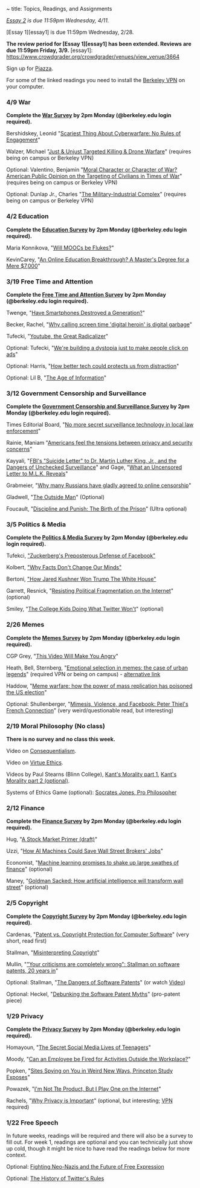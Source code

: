 ~ title: Topics, Readings, and Assignments

*[Essay 2][essay2] is due 11:59pm Wednesday, 4/11.*

[Essay 1][essay1] is due 11:59pm Wednesday, 2/28.

**The review period for [Essay 1][essay1] has been extended.
 Reviews are due 11:59pm Friday, 3/9.**
   [essay1]: https://www.crowdgrader.org/crowdgrader/venues/view_venue/3664

   [essay2]: https://www.crowdgrader.org/crowdgrader/venues/view_venue/3715

Sign up for [Piazza](https://www.piazza.com/berkeley/spring2018/cs195).

For some of the linked readings you need to install the [Berkeley VPN][vpn] on
your computer.

   [vpn]: http://www.lib.berkeley.edu/Help/vpn.html

### 4/9 War
**Complete the [War Survey](https://goo.gl/forms/n67HO8NqqprPyBPC2) by 2pm Monday (@berkeley.edu login required).**

Bershidskey, Leonid "[Scariest Thing About Cyberwarfare: No Rules of Engagement][cyber]"

Walzer, Michael "[Just & Unjust Targeted Killing & Drone Warfare][drones]" (requires being on campus or Berkeley VPN)

Optional: Valentino, Benjamin "[Moral Character or Character of War? American Public Opinion on the Targeting of Civilians in Times of War][civilians]" (requires being on campus or Berkeley VPN)

Optional: Dunlap Jr., Charles "[The Military-Industrial Complex][milind]" (requires being on campus or Berkeley VPN)

  [cyber]: https://www.bloomberg.com/view/articles/2017-07-07/scariest-thing-about-cyberwarfare-no-rules-of-engagement
  [drones]: http://www.mitpressjournals.org/doi/full/10.1162/DAED_a_00408
  [civilians]: http://www.mitpressjournals.org/doi/full/10.1162/DAED_a_00417
  [milind]: http://www.mitpressjournals.org/doi/pdf/10.1162/DAED_a_00104

### 4/2 Education
**Complete the [Education Survey](https://goo.gl/forms/F70VND7EHWZxGkR32) by 2pm Monday (@berkeley.edu login required).**

Maria Konnikova, "[Will MOOCs be Flukes?][moocs]"

KevinCarey, "[An Online Education Breakthrough? A Master's Degree for a Mere $7,000][online_degree]"

  [moocs]: http://www.newyorker.com/science/maria-konnikova/moocs-failure-solutions
  [online_degree]: http://www.nytimes.com/2016/09/29/upshot/an-online-education-breakthrough-a-masters-degree-for-a-mere-7000.html



### 3/19 Free Time and Attention
**Complete the [Free Time and Attention Survey](https://goo.gl/forms/L1uPmX0CVX8uzKr82) by 2pm Monday (@berkeley.edu login required).**

Twenge, "[Have Smartphones Destroyed a Generation?][smartphones]"

Becker, Rachel, "[Why calling screen time 'digital heroin' is digital garbage][digital_heroin]"

Tufecki, "[Youtube, the Great Radicalizer][youtube_radical]"

Optional: Tufecki, "[We're building a dystopia just to make people click on ads][dystopia]"

Optional: Harris, "[How better tech could protects us from distraction][tech_distraction]"

Optional: Lil B, "[The Age of Information][lilb]"

   [smartphones]: https://www.theatlantic.com/magazine/archive/2017/09/has-the-smartphone-destroyed-a-generation/534198/
   [lilb]: https://www.youtube.com/watch?v=corY-FZAZog
   [digital_heroin]: https://www.theverge.com/2016/8/30/12715848/new-york-post-internet-texting-addiction-irresponsible-hysteria
   [youtube_radical]:  https://www.nytimes.com/2018/03/10/opinion/sunday/youtube-politics-radical.html
   [tech_distraction]: https://www.ted.com/talks/tristan_harris_how_better_tech_could_protect_us_from_distraction/transcript
   [dystopia]: https://www.ted.com/talks/zeynep_tufekci_we_re_building_a_dystopia_just_to_make_people_click_on_ads/transcript

### 3/12 Government Censorship and Surveillance
**Complete the [Government Censorship and Surveillance Survey](https://goo.gl/forms/4hFavDuLGjG7V06u2) by 2pm Monday (@berkeley.edu login required).**

Times Editorial Board, "[No more secret surveillance technology in local law enforcement][secret_surveillance]"

Rainie, Maniam "[Americans feel the tensions between privacy and security concerns][americans_tensions]"

Kayyali, "[FBI's "Suicide Letter" to Dr. Martin Luther King, Jr., and the Dangers of Unchecked Surveillance][fbi_letter]" and Gage, "[What an Uncensored Letter to M.L.K. Reveals][fbi_letter_2]"

Grabmeier, "[Why many Russians have gladly agreed to online censorship][russian_censorship]"

Gladwell, "[The Outside Man][outside_man]" (Optional)

Foucault, "[Discipline and Punish: The Birth of the Prison][discipline]" (Ultra optional)

  [secret_surveillance]: http://www.latimes.com/opinion/editorials/la-ed-surveillance-bill-sb21-20170901-story.html

  [americans_tensions]: http://www.pewresearch.org/fact-tank/2016/02/19/americans-feel-the-tensions-between-privacy-and-security-concerns/

  [fbi_letter]: https://www.eff.org/deeplinks/2014/11/fbis-suicide-letter-dr-martin-luther-king-jr-and-dangers-unchecked-surveillance

  [fbi_letter_2]: http://www.nytimes.com/2014/11/16/magazine/what-an-uncensored-letter-to-mlk-reveals.html

  [russian_censorship]: https://news.osu.edu/news/2017/09/06/psychological-firewall/

  [outside_man]: https://www.newyorker.com/magazine/2016/12/19/daniel-ellsberg-edward-snowden-and-the-modern-whistle-blower/amp

  [discipline]: http://dm.ncl.ac.uk/courseblog/files/2011/03/michel-foucault-panopticism.pdf

### 3/5 Politics & Media

**Complete the [Politics & Media Survey](https://goo.gl/forms/3qbFhsqFtlESHc9X2) by 2pm Monday (@berkeley.edu login required).**

Tufekci, ["Zuckerberg's Preposterous Defense of Facebook"][zuckerberg]

Kolbert, ["Why Facts Don't Change Our Minds"][why_facts]

Bertoni, ["How Jared Kushner Won Trump The White House"][jared_kushner]

Garrett, Resnick, "[Resisting Political Fragmentation on the Internet][political_fragmentation]" (optional)

Smiley, "[The College Kids Doing What Twitter Won't][twitter_bots]" (optional)

  [zuckerberg]: https://www.nytimes.com/2017/09/29/opinion/mark-zuckerberg-facebook.html

  [why_facts]: https://www.newyorker.com/magazine/2017/02/27/why-facts-dont-change-our-minds

  [jared_kushner]: https://www.forbes.com/sites/stevenbertoni/2016/11/22/exclusive-interview-how-jared-kushner-won-trump-the-white-house/#528f2d823af6

  [political_fragmentation]: http://www.mitpressjournals.org/doi/abs/10.1162/DAED_a_00118?journalCode=daed

  [twitter_bots]: https://www.wired.com/story/the-college-kids-doing-what-twitter-wont/



### 2/26 Memes

**Complete the [Memes Survey](https://goo.gl/forms/zU2kzdJBu4SODSFI2) by 2pm Monday (@berkeley.edu login required).**

CGP Grey, "[This Video Will Make You Angry](https://www.youtube.com/watch?v=rE3j_RHkqJc)"

Heath, Bell, Sternberg, "[Emotional selection in memes: the case of urban legends](http://psycnet.apa.org/journals/psp/81/6/1028/)" (required VPN or being on campus) - [alternative link](http://citeseerx.ist.psu.edu/viewdoc/download?doi=10.1.1.627.1473&rep=rep1&type=pdf)

Haddow, "[Meme warfare: how the power of mass replication has poisoned the US election][meme_warfare]"

Optional: Shullenberger, "[Mimesis, Violence, and Facebook: Peter Thiel's French Connection][girard]" (very weird/questionable read, but interesting)

   [meme_warfare]: https://www.theguardian.com/us-news/2016/nov/04/political-memes-2016-election-hillary-clinton-donald-trump

   [girard]: https://thesocietypages.org/cyborgology/2016/08/13/mimesis-violence-and-facebook-peter-thiels-french-connection-full-essay/



### 2/19 Moral Philosophy (No class)

**There is no survey and no class this week.**

Video on [Consequentialism][consequentialism1].

Video on [Virtue Ethics][virtue_ethics_dartington].

Videos by Paul Stearns (Blinn College), [Kant's Morality part 1][stearns_kant1], [Kant's Morality part 2 (optional)][stearns_kant2].

Systems of Ethics Game (optional): [Socrates Jones, Pro Philosopher][socrates_jones]

   [stearns_kant1]: https://www.youtube.com/watch?v=W_Q8cNzjTv0

   [stearns_kant2]: https://www.youtube.com/watch?v=KQqcD3_3_Y8

   [consequentialism1]: https://www.youtube.com/watch?v=hACdhD_kes8

   [virtue_ethics_dartington]: https://www.youtube.com/watch?v=PHVuzec6s0c

   [socrates_jones]: http://www.kongregate.com/games/chiefwakamakamu/socrates-jones-pro-philosopher

### 2/12 Finance

**Complete the [Finance Survey](https://goo.gl/forms/p4KPT183MnEYai8A3) by 2pm Monday (@berkeley.edu login required).**

Hug, "[A Stock Market Primer (draft)][stock_market]"

Uzzi, "[How AI Machines Could Save Wall Street Brokers' Jobs][man_machine_teams]"

Economist, "[Machine learning promises to shake up large swathes of finance][machine_learning_finance]" (optional)

Maney, "[Goldman Sacked: How artificial intelligence will transform wall street][robots_beat_man]" (optional)

   [stock_market]: https://docs.google.com/document/d/14vnPi9LodKX2cpgLltBi9uekFysNCHkJ3WDiOqM7sr4/edit?usp=drive_web

   [man_machine_teams]: https://www.entrepreneur.com/article/295309

   [machine_learning_finance]: https://www.economist.com/news/finance-and-economics/21722685-fields-trading-credit-assessment-fraud-prevention-machine-learning

   [robots_beat_man]: http://www.newsweek.com/2017/03/10/how-artificial-intelligence-transform-wall-street-560637.html

### 2/5 Copyright

**Complete the [Copyright Survey](https://goo.gl/forms/4nvyHFZn4r4yBkVA2) by 2pm Monday (@berkeley.edu login required).**

Cardenas, "[Patent vs. Copyright Protection for Computer Software][copyright_vs_patent]" (very short, read first)

Stallman, "[Misinterpreting Copyright][copyright]"

Mullin, "["Your criticisms are completely wrong": Stallman on software patents, 20 years in][meta_patent]"

Optional: Stallman, "[The Dangers of Software Patents][no_patent]" (or watch [Video][no_patent_video])

Optional: Heckel, "[Debunking the Software Patent Myths][yes_patent]" (pro-patent piece)

   [copyright_vs_patent]: https://www.linkedin.com/pulse/patent-vs-copyright-protection-computer-software-de-cardenas-jd-mba
   [copyright]: http://www.gnu.org/philosophy/misinterpreting-copyright.html
   [no_patent]: https://www.gnu.org/philosophy/danger-of-software-patents.en.html
   [no_patent_video]: https://www.youtube.com/watch?v=aiKRt3-FbM0
   [yes_patent]: http://groups.csail.mit.edu/mac/classes/6.805/articles/int-prop/heckel-debunking.html
   [meta_patent]: http://arstechnica.com/tech-policy/2012/11/your-criticisms-are-completely-wrong-stallman-on-software-patents/

### 1/29 Privacy

**Complete the [Privacy Survey](https://goo.gl/forms/tMxxCjYB4XqSY0xj1) by 2pm Monday (@berkeley.edu login required).**

Homayoun, "[The Secret Social Media Lives of Teenagers][secret_lives]"

Moody, "[Can an Employee be Fired for Activities Outside the Workplace?][personal_professional]"

Popken, "[Sites Spying on You in Weird New Ways, Princeton Study Exposes][ad_spying]"

Powazek, "[I'm Not Tte Product, But I Play One on the Internet][not_the_product]"

Rachels, "[Why Privacy is Important][why_privacy]" (optional, but interesting; [VPN][vpn] required)

   [why_privacy]: http://www.jstor.org/stable/2265077
   [personal_professional]: http://www.hrdive.com/news/can-an-employee-be-fired-for-activities-outside-the-workplace/449603/
   [secret_lives]: https://www.nytimes.com/2017/06/07/well/family/the-secret-social-media-lives-of-teenagers.html?mcubz=1
   [addicted]: http://www.nytimes.com/2013/08/25/sunday-review/addicted-to-apps.html
   [ad_spying]: http://www.nbcnews.com/tech/security/princeton-study-exposes-weird-new-ways-sites-are-spying-you-n622391
   [not_the_product]: http://powazek.com/posts/3229


### 1/22 Free Speech

In future weeks, readings will be required and there will also be a survey to fill out. For week 1, readings are optional and you can technically just show up cold, though it might be nice to have read the readings below for more context.

Optional: [Fighting Neo-Nazis and the Future of Free Expression][effnazis]

Optional: [The History of Twitter's Rules][twitter]

   [effnazis]: https://www.eff.org/deeplinks/2017/08/fighting-neo-nazis-future-free-expression
   [twitter]: http://motherboard.vice.com/read/the-history-of-twitters-rules
